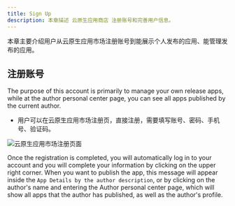 ```yaml
---
title: Sign Up
description: 本章描述 云原生应用商店 注册账号和完善用户信息。
---
```


本章主要介绍用户从云原生应用市场注册账号到能展示个人发布的应用、能管理发布的应用。

## 注册账号

The purpose of this account is primarily to manage your own release apps, while at the author personal center page, you can see all apps published by the current author.

- 用户可以在云原生应用市场注册页，直接注册，需要填写账号、密码、手机号、验证码。

<img src='https://grstatic.oss-cn-shanghai.aliyuncs.com/app-store/docs/%E6%B3%A8%E5%86%8C%E9%A1%B5%E9%9D%A2.jpg' alt='云原生应用市场注册页面' /> 

Once the registration is completed, you will automatically log in to your account and you will complete your information by clicking on the upper right corner. When you want to publish the app, this message will appear inside the `App Details by the author description`, or by clicking on the author's name and entering the Author personal center page, which will show all apps that the author has published, as well as the author's profile.

